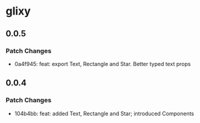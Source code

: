 # glixy

## 0.0.5

### Patch Changes

- 0a4f945: feat: export Text, Rectangle and Star. Better typed text props

## 0.0.4

### Patch Changes

- 104b4bb: feat: added Text, Rectangle and Star; introduced Components
